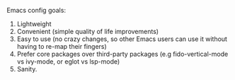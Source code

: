 Emacs config goals:

1) Lightweight
2) Convenient (simple quality of life improvements)
3) Easy to use (no crazy changes, so other Emacs users can use it without having to re-map their fingers)
4) Prefer core packages over third-party packages (e.g fido-vertical-mode vs ivy-mode, or eglot vs lsp-mode)
5) Sanity.
